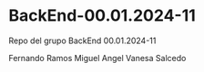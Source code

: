 # BackEnd-00.01.2024-11
Repo del grupo BackEnd 00.01.2024-11

Fernando Ramos
Miguel Angel
Vanesa Salcedo

